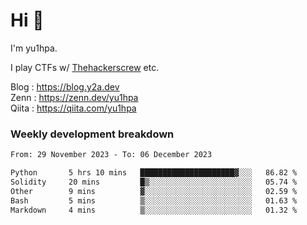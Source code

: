 # Hi 👋

I'm yu1hpa.

I play CTFs w/ [Thehackerscrew](https://www.thehackerscrew.team/) etc.

Blog : https://blog.y2a.dev  
Zenn : https://zenn.dev/yu1hpa  
Qiita : https://qiita.com/yu1hpa  

### Weekly development breakdown

<!--START_SECTION:waka-->

```txt
From: 29 November 2023 - To: 06 December 2023

Python       5 hrs 10 mins   █████████████████████▓░░░   86.82 %
Solidity     20 mins         █▒░░░░░░░░░░░░░░░░░░░░░░░   05.74 %
Other        9 mins          ▓░░░░░░░░░░░░░░░░░░░░░░░░   02.59 %
Bash         5 mins          ▒░░░░░░░░░░░░░░░░░░░░░░░░   01.63 %
Markdown     4 mins          ▒░░░░░░░░░░░░░░░░░░░░░░░░   01.32 %
```

<!--END_SECTION:waka-->

